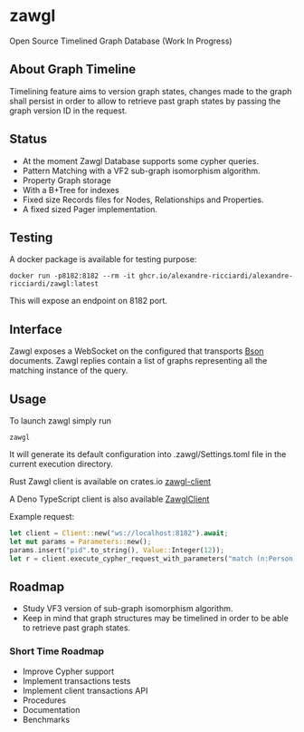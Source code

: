 # zawgl
Open Source Timelined Graph Database (Work In Progress)


## About Graph Timeline
Timelining feature aims to version graph states, changes made to the graph shall persist in order to allow to retrieve past graph states by passing the graph version ID in the request.



## Status
* At the moment Zawgl Database supports some cypher queries.
* Pattern Matching with a VF2 sub-graph isomorphism algorithm.
* Property Graph storage
* With a B+Tree for indexes
* Fixed size Records files for Nodes, Relationships and Properties.
* A fixed sized Pager implementation.

## Testing
A docker package is available for testing purpose:  
```shell
docker run -p8182:8182 --rm -it ghcr.io/alexandre-ricciardi/alexandre-ricciardi/zawgl:latest
```

This will expose an endpoint on 8182 port.

## Interface
Zawgl exposes a WebSocket on the configured that transports [Bson](https://crates.io/crates/bson) documents.
Zawgl replies contain a list of graphs representing all the matching instance of the query. 

## Usage
To launch zawgl simply run
```shell
zawgl
```
It will generate its default configuration into .zawgl/Settings.toml file in the current execution directory.

Rust Zawgl client is available on crates.io [zawgl-client](https://crates.io/crates/zawgl-client)

A Deno TypeScript client is also available [ZawglClient](client/zawgl-deno-ts-client/zawgl_client.ts)

Example request:
```rust
let client = Client::new("ws://localhost:8182").await;
let mut params = Parameters::new();
params.insert("pid".to_string(), Value::Integer(12));
let r = client.execute_cypher_request_with_parameters("match (n:Person) where id(n) = $pid return n", params).await;
```


## Roadmap
* Study VF3 version of sub-graph isomorphism algorithm.
* Keep in mind that graph structures may be timelined in order to be able to retrieve past graph states.

### Short Time Roadmap
* Improve Cypher support
* Implement transactions tests
* Implement client transactions API
* Procedures
* Documentation
* Benchmarks

